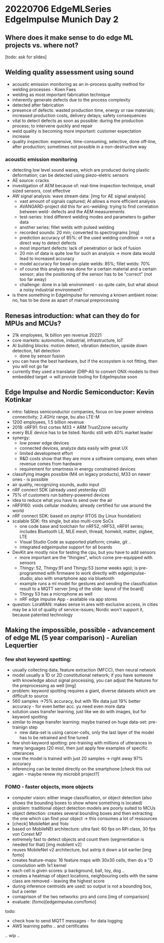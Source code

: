 # 20220706 EdgeMLSeries EdgeImpulse Munich Day 2

## Where does it make sense to do edge ML projects vs. where not?
[todo: ask for slides]

## Welding quality assessment using sound
* acoustic emission monitoring as an in-process quality method for welding processes - Koen Faes
* welding as most important fabrication technique
* inherently generate defects due to the process complexity
* detected after fabrication
* presence of defects: wasted production time, energy or raw materials; increased production costs, delivery delays; safety consequences
* vital to detect defects as soon as possible: during the production process; to intervene quickly and repair
* weld quality is becoming more important: customer expectation increase
* quality inspection: expensive, time-consuming, selective, done off-line, after production; sometimes not possible in a non-destructive way
### acoustic emission monitoring
* detecting low level sound waves, which are produced during plastic deformation; can be detected using piezo-eletric sensors
* AE source: cracks
* investigation of AEM because of: real-time inspection technique, small sized sensors, cost effective
* AW signal analysis: wave stream data:
[img for AE signal analysis]
  * vast amount of signals captured; AI allows a more efficient analysis
  * AVANGARD-project did this for arc-welding: trying to find correlation between weld- defects and the AEM measurements
  * test-series: tried different welding modes and parameters to gather data
  * another series: fillet welds with pulsed welding
  * recorded sounds: 20 min; converted to spectrograms
  [img]
  * prediction accuracy of 85%: of the used welding condition -> not a direct way to detect defects
  * most important defects: lack of penetration or lack of fusion
  * 20 min of data is quite low for such an analysis -> more data would lead to increased accuracy
  * model accuracy for bead-on-plate welds: 85%; fillet welds: 70%  
  * of course this analysis was done for a certain material and a certain sensor; also the positioning of the sensor has to be "correct" (not too far away)
  * challenge: done in a lab environment - so quite calm, but what about a noisy industrial environment?
* is there something in EdgeImpulse for removing a known ambient noise: no, has to be done as apart of manual preprocessing

## Renesas introduction: what can they do for MPUs and MCUs?
* 21k employees, 1k billion yen revenue 20221
* core markets: automotive, industrial, infrastructure, IoT
* AI building blocks: motion detect, vibration detection, upside down detection, fall detection
  * done by sensor fusion
* you can have the best hardware, but if the ecosystem is not fitting, then you will not go far
* currently they used a translator (DRP-AI) to convert ONX-models to their embedded target -> will provide tooling for EdgeImpulse soon

## Edge Impulse and Nordic Semiconductor: Kevin Kotinkar
* intro: fabless semiconductor companies, focus on low power wireless connectivity; 2.4GHz range, bu also LTE-M
* 1200 employees, 1.5 billion revenue
* 2018: nRF91: first cortex M33 + ARM TrustZzone security
* every BLE device has to be listed: Nordic still with 40% market leader
* synergy:
  * low power edge devices
  * connected devices, analyze data easily with great UX
  * limited development effort
  * R&D costs show that they are more a software company, even when revenue comes from hardware
  * requirement for smartness in energy constrained devices
* classifying images possible (M4 on legacy products), M33 on newer ones - is possible
* air quality, recognizing sounds, audio input
* nRF connect SDK (already used yesterday xD)
* 75% of customers run battery-powered devices
* idea to reduce what you have to send over the air
* nRF9160: voids cellular modules; already certified for use around the world
* nRF connect SDK: based on zephyr RTOS (by Linux foundation)
* scalable SDK: fits single, but also multi-core SoCs
  * one code base and toolchain for nRF52, nRF53, nRF91 series; includes Bluetooth LE, MLE mesh, thread, homekit, matter, zigbee, LTE
  * Visual Studio Code as supported platform; cmake, git ..
  * integrated edgeimpulse support for all boards
* DevKit are mostly nice for testing the cpu, but you have to add sensors
  * more important are the "thingies", which come pre-equipped with sensors
  * Thingy: 52, Thingy:91 and Thingy:53 (some weeks ago); is pre-programmed with firmware to work directly with edgeimpulse-studio; also with smartphone app via bluetooth
  * example runs a ml model for gestures and sending the classification result to a MQTT server
[img of the slide: layout of the board]
  * Thingy 53 has a microphone as well
  * nRF edge impulse App - available via app stores
* question: LoraWAN: makes sense in ares with exclusive access, in cities may be a lot of quality of service-issues; Nordic won't support it, because patented technology

## Making the impossible, possible - advancement of edge ML (5 year comparison) - Aurelian Lequertier
### few shot keyword spotting:
  * usually collecting data, feature extraction (MFCC), then neural network
  * model usually a 1D or 2D constitutional network; if you have someone with knowledge about signal processing, you can adjust the features for the preprocessing as well
  [img]
* problem: keyword spotting requires a giant, diverse datasets which are difficult to source
* 560 samples ->75% accuracy, but with 19x data just 19% better accuracy - for even better acc. yu need even more data
* solution uses transfer learning, just like we do with images, but for keyword spotting
* similar to image transfer learning: maybe trained on huge data-set: pre-trainign step
  * new data-set is using cancer-cells, only the last layer of the model has to be retrained and fine tuned
* few shot-keyword spotting: pre-training with millions of utterances in many languages (20 mio), then just apply few examples of specific utterances  
* now the model is trained with just 20 samples -> right away 97% accuracy
* inferencing can be tested directly on the smartphone [check this out again - maybe renew my microbit project?]
### FOMO - faster objects, more objects
* computer vision: either image classification, or object detection (also shows the bounding boxes to show where something is located)
* problem: traditional object detection models are poorly suited to MCUs
* object detection: creates several bounding boxes and then extracting the one which can find your object -> this consumes a lot of ressources
* [check] MobileNet and Yolo
* based on MobileNEt architecture: ultra fast: 60 fps on RPi class, 30 fps von Corext M7
* extremely fast to detect objects and count them (segmentation is needed for that)
[img mobilent v2]
* reuses MobileNet v2 architecture, but astrip it down a bit earlier
[img fomo]
* creates feature-maps: 16 feature maps with 30x30 cells, then do a "D convolution with 1x1 kernel
* each cell is given scores: p background, ball, toy, dog ..
* creates a heatmap of object locations, neighbouring cells with the same class are removed - leaving the highest score
* during inference centroids are used: so output is not a bounding box, but a center
* comaprison of the two networks: pro and cons
[img of comparison]
* evaluate: (fomo)[edgeimpulse.com/fomo]





todo:
* check how to send MQTT messages - for data logging
* AWS learning paths .. and certificates



.. wip ..

